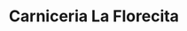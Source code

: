 ---
title: "Carniceria La Florecita"
url: /toluca-estado-de-mexico/carniceria-la-florecita/
shop: carnicero
---